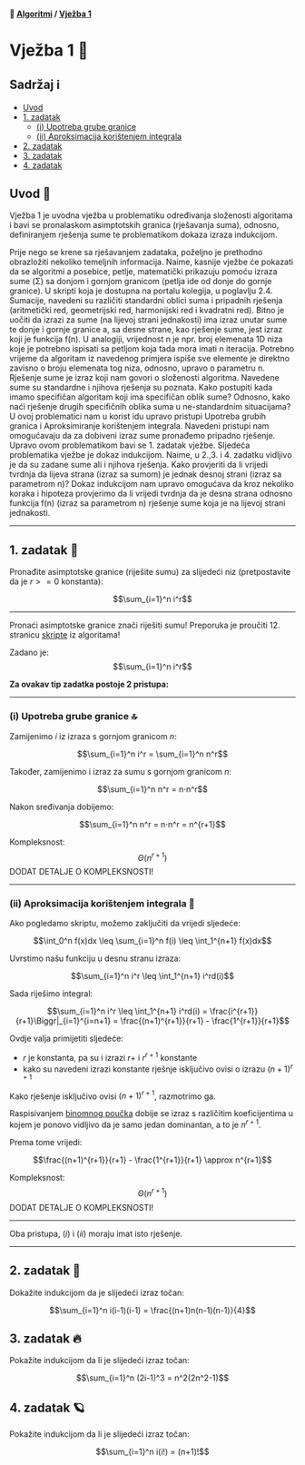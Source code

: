 #### 🧭 [Algoritmi](../) / [Vježba 1](vjezba_01/README.md)

# Vježba 1 📒

## Sadržaj ℹ️
  * [Uvod](#uvod-)
  * [1. zadatak](#1-zadatak-)
    + [(i) Upotreba grube granice](#i-upotreba-grube-granice-)
    + [(ii) Aproksimacija korištenjem integrala](#ii-aproksimacija-korištenjem-integrala-)
  * [2. zadatak](#2-zadatak-)
  * [3. zadatak](#3-zadatak-)
  * [4. zadatak](#4-zadatak-)

## Uvod 📢

Vježba 1 je uvodna vježba u problematiku određivanja složenosti algoritama i bavi se pronalaskom asimptotskih granica (rješavanja suma), odnosno, definiranjem rješenja sume te problematikom dokaza izraza indukcijom.

Prije nego se krene sa rješavanjem zadataka, poželjno je prethodno obrazložiti nekoliko temeljnih informacija. Naime, kasnije vježbe će pokazati da se algoritmi a posebice, petlje, matematički prikazuju pomoću izraza sume (Σ) sa donjom i gornjom granicom (petlja ide od donje do gornje granice). U skripti koja je dostupna na portalu kolegija, u poglavlju 2.4. Sumacije, navedeni su različiti standardni oblici suma i pripadnih rješenja (aritmetički red, geometrijski red, harmonijski red i kvadratni red). Bitno je uočiti da izrazi za sume (na lijevoj strani jednakosti) ima izraz unutar sume te donje i gornje granice a, sa desne strane, kao rješenje sume, jest izraz koji je funkcija f(n). U analogiji, vrijednost n je npr. broj elemenata 1D niza koje je potrebno ispisati sa petljom koja tada mora imati n iteracija. Potrebno vrijeme da algoritam iz navedenog primjera ispiše sve elemente je direktno zavisno o broju elemenata tog niza, odnosno, upravo o parametru n. Rješenje sume je izraz koji nam govori o složenosti algoritma. Navedene sume su standardne i njihova rješenja su poznata. Kako postupiti kada imamo specifičan algoritam koji ima specifičan oblik sume? Odnosno, kako naći rješenje drugih specifičnih oblika suma u ne-standardnim situacijama? U ovoj problematici nam u korist idu upravo pristupi Upotreba grubih granica i Aproksimiranje korištenjem integrala. Navedeni pristupi nam omogućavaju da za dobiveni izraz sume pronađemo pripadno rješenje. Upravo ovom problematikom bavi se 1. zadatak vježbe. Sljedeća problematika vježbe je dokaz indukcijom. Naime, u 2.,3. i 4. zadatku vidljivo je da su zadane sume ali i njihova rješenja. Kako provjeriti da li vrijedi tvrdnja da lijeva strana (izraz sa sumom) je jednak desnoj strani (izraz sa parametrom n)? Dokaz indukcijom nam upravo omogućava da kroz nekoliko koraka i hipoteza provjerimo da li vrijedi tvrdnja da je desna strana odnosno funkcija f(n) (izraz sa parametrom n) rješenje sume koja je na lijevoj strani jednakosti.

____________________________

## 1. zadatak 🚀

Pronađite asimptotske granice (riješite sumu) za slijedeći niz (pretpostavite da je $r>=0$ konstanta):

$$\sum_{i=1}^n i^r$$

____________________________

Pronaći asimptotske granice znači riješiti sumu! Preporuka je proučiti 12. stranicu [skripte](https://moodle.srce.hr/2022-2023/mod/resource/view.php?id=3124577) iz algoritama!

Zadano je: $$\sum_{i=1}^n i^r$$

<b>Za ovakav tip zadatka postoje 2 pristupa:</b>
____________________________

### (i) Upotreba grube granice 🔝

Zamijenimo $i$ iz izraza s gornjom granicom $n$:

$$\sum_{i=1}^n i^r = \sum_{i=1}^n n^r$$

Također, zamijenimo i izraz za sumu s gornjom granicom $n$:

$$\sum_{i=1}^n n^r = n⋅n^r$$

Nakon sređivanja dobijemo:

$$\sum_{i=1}^n n^r = n⋅n^r = n^{r+1}$$

Kompleksnost: $$\Theta(n^{r+1})$$ DODAT DETALJE O KOMPLEKSNOSTI!
____________________________

### (ii) Aproksimacija korištenjem integrala 🧮

Ako pogledamo skriptu, možemo zaključiti da vrijedi sljedeće:

$$\int_0^n f(x)dx \leq \sum_{i=1}^n f(i) \leq \int_1^{n+1} f(x)dx$$

Uvrstimo našu funkciju u desnu stranu izraza:

$$\sum_{i=1}^n i^r \leq \int_1^{n+1} i^rd(i)$$

Sada riješimo integral:

$$\sum_{i=1}^n i^r \leq \int_1^{n+1} i^rd(i) = \frac{i^{r+1}}{r+1}\Biggr|_{i=1}^{i=n+1} = \frac{(n+1)^{r+1}}{r+1} - \frac{1^{r+1}}{r+1}$$

Ovdje valja primijetiti sljedeće:
- $r$ je konstanta, pa su i izrazi $r+$ i $r^{r+1}$ konstante
- kako su navedeni izrazi konstante rješnje isključivo ovisi o izrazu $(n+1)^{r+1}$

Kako rješenje isključivo ovisi $(n+1)^{r+1}$, razmotrimo ga.

Raspisivanjem [binomnog poučka](https://hr.wikipedia.org/wiki/Binomni_poučak) dobije se izraz s različitim koeficijentima u kojem je ponovo vidljivo da je samo jedan dominantan, a to je $n^{r+1}$.

Prema tome vrijedi:

$$\frac{(n+1)^{r+1}}{r+1} - \frac{1^{r+1}}{r+1} \approx n^{r+1}$$

Kompleksnost: $$\Theta(n^{r+1})$$ DODAT DETALJE O KOMPLEKSNOSTI!
____________________________

Oba pristupa, $(i)$ i $(ii)$ moraju imat isto rješenje.




____________________________

## 2. zadatak 🍭

Dokažite indukcijom da je slijedeći izraz točan:

$$\sum_{i=1}^n i(i-1)(i-1) = \frac{(n+1)n(n-1)(n-1)}{4}$$

## 3. zadatak 🔥

Pokažite indukcijom da li je slijedeći izraz točan:

$$\sum_{i=1}^n (2i-1)^3 = n^2(2n^2-1)$$

## 4. zadatak 🪐
Pokažite indukcijom da li je slijedeći izraz točan:

$$\sum_{i=1}^n i(i!) = (n+1)!$$
